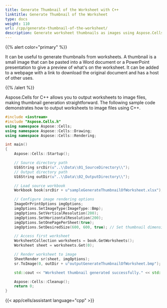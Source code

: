 ```yaml
---
title: Generate Thumbnail of the Worksheet with C++
linktitle: Generate Thumbnail of the Worksheet
type: docs
weight: 110
url: /cpp/generate-thumbnail-of-the-worksheet/
description: Generate worksheet thumbnails as images using Aspose.Cells for C++.
---
```


{{% alert color="primary" %}} 

It can be useful to generate thumbnails from worksheets. A thumbnail is a small image that can be pasted into a Word document or a PowerPoint presentation to give a preview of what's on the worksheet. It can be added to a webpage with a link to download the original document and has a host of other uses.

{{% /alert %}} 

Aspose.Cells for C++ allows you to output worksheets to image files, making thumbnail generation straightforward. The following sample code demonstrates how to output worksheets to image files using C++.

```c++
#include <iostream>
#include "Aspose.Cells.h"
using namespace Aspose::Cells;
using namespace Aspose::Cells::Drawing;
using namespace Aspose::Cells::Rendering;

int main()
{
    Aspose::Cells::Startup();

    // Source directory path
    U16String srcDir(u"..\\Data\\01_SourceDirectory\\");
    // Output directory path
    U16String outDir(u"..\\Data\\02_OutputDirectory\\");

    // Load source workbook
    Workbook book(srcDir + u"sampleGenerateThumbnailOfWorksheet.xlsx");

    // Configure image rendering options
    ImageOrPrintOptions imgOptions;
    imgOptions.SetImageType(ImageType::Bmp);
    imgOptions.SetVerticalResolution(200);
    imgOptions.SetHorizontalResolution(200);
    imgOptions.SetOnePagePerSheet(true);
    imgOptions.SetDesiredSize(600, 600, true); // Set thumbnail dimensions

    // Access first worksheet
    WorksheetCollection worksheets = book.GetWorksheets();
    Worksheet sheet = worksheets.Get(0);

    // Render worksheet to image
    SheetRender sr(sheet, imgOptions);
    sr.ToImage(0, outDir + u"outputGenerateThumbnailOfWorksheet.bmp");

    std::cout << "Worksheet thumbnail generated successfully." << std::endl;

    Aspose::Cells::Cleanup();
    return 0;
}
```
{{< app/cells/assistant language="cpp" >}}